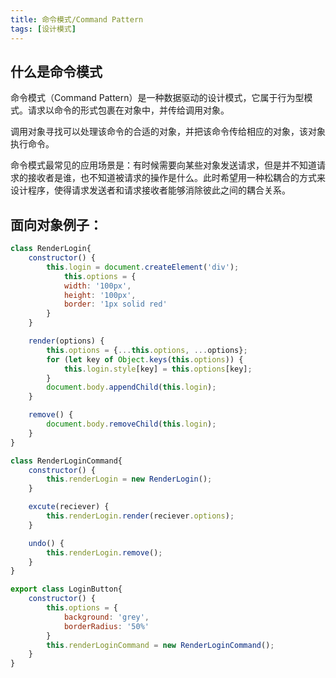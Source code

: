 ```yaml
---
title: 命令模式/Command Pattern
tags: [设计模式]
---
```


## 什么是命令模式

命令模式（Command Pattern）是一种数据驱动的设计模式，它属于行为型模式。请求以命令的形式包裹在对象中，并传给调用对象。

调用对象寻找可以处理该命令的合适的对象，并把该命令传给相应的对象，该对象执行命令。

<!-- more -->

命令模式最常见的应用场景是：有时候需要向某些对象发送请求，但是并不知道请求的接收者是谁，也不知道被请求的操作是什么。此时希望用一种松耦合的方式来设计程序，使得请求发送者和请求接收者能够消除彼此之间的耦合关系。

## 面向对象例子：

```js
class RenderLogin{
	constructor() {
		this.login = document.createElement('div');
			this.options = {
			width: '100px',
			height: '100px',
			border: '1px solid red'
		}
	}

	render(options) {
		this.options = {...this.options, ...options};
		for (let key of Object.keys(this.options)) {
			this.login.style[key] = this.options[key];
		}
		document.body.appendChild(this.login);
	}

	remove() {
		document.body.removeChild(this.login);
	}
}

class RenderLoginCommand{
	constructor() {
		this.renderLogin = new RenderLogin();
	}

	excute(reciever) {
		this.renderLogin.render(reciever.options);
	}

	undo() {
		this.renderLogin.remove();
	}
}

export class LoginButton{
	constructor() {
		this.options = {
			background: 'grey',
			borderRadius: '50%'
		}
		this.renderLoginCommand = new RenderLoginCommand();
	}
}
```

